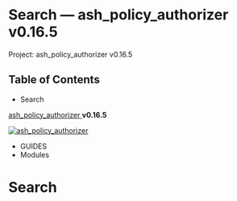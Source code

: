 # Search — ash_policy_authorizer v0.16.5

Project: ash_policy_authorizer v0.16.5

## Table of Contents

- Search

[ ash_policy_authorizer ](external_link) **v0.16.5**

[ ![ash_policy_authorizer](external_link) ](https://github.com/ash-project/ash_policy_authorizer)

  * GUIDES
  * Modules






# Search
